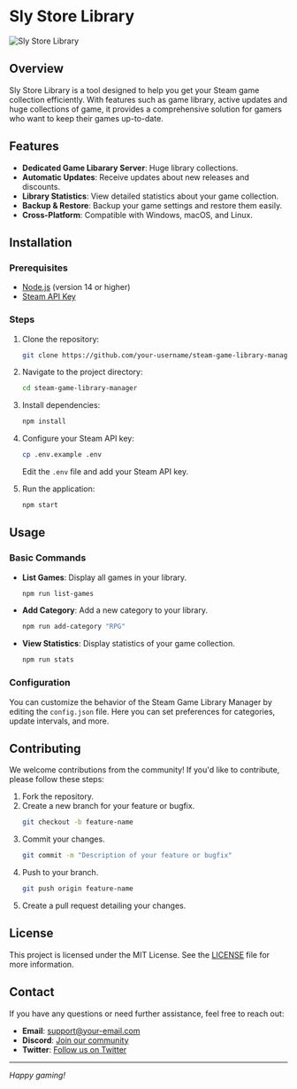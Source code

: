 # Sly Store Library

![Sly Store Library](https://i.imgur.com/kmEOKrU.png)

## Overview

Sly Store Library is a tool designed to help you get your Steam game collection efficiently. With features such as game library, active updates and huge collections of game, it provides a comprehensive solution for gamers who want to keep their games up-to-date.

## Features

- **Dedicated Game Libarary Server**: Huge library collections.
- **Automatic Updates**: Receive updates about new releases and discounts.
- **Library Statistics**: View detailed statistics about your game collection.
- **Backup & Restore**: Backup your game settings and restore them easily.
- **Cross-Platform**: Compatible with Windows, macOS, and Linux.

## Installation

### Prerequisites

- [Node.js](https://nodejs.org/) (version 14 or higher)
- [Steam API Key](https://steamcommunity.com/dev/apikey)

### Steps

1. Clone the repository:
    ```sh
    git clone https://github.com/your-username/steam-game-library-manager.git
    ```

2. Navigate to the project directory:
    ```sh
    cd steam-game-library-manager
    ```

3. Install dependencies:
    ```sh
    npm install
    ```

4. Configure your Steam API key:
    ```sh
    cp .env.example .env
    ```
    Edit the `.env` file and add your Steam API key.

5. Run the application:
    ```sh
    npm start
    ```

## Usage

### Basic Commands

- **List Games**: Display all games in your library.
    ```sh
    npm run list-games
    ```

- **Add Category**: Add a new category to your library.
    ```sh
    npm run add-category "RPG"
    ```

- **View Statistics**: Display statistics of your game collection.
    ```sh
    npm run stats
    ```

### Configuration

You can customize the behavior of the Steam Game Library Manager by editing the `config.json` file. Here you can set preferences for categories, update intervals, and more.

## Contributing

We welcome contributions from the community! If you'd like to contribute, please follow these steps:

1. Fork the repository.
2. Create a new branch for your feature or bugfix.
    ```sh
    git checkout -b feature-name
    ```
3. Commit your changes.
    ```sh
    git commit -m "Description of your feature or bugfix"
    ```
4. Push to your branch.
    ```sh
    git push origin feature-name
    ```
5. Create a pull request detailing your changes.

## License

This project is licensed under the MIT License. See the [LICENSE](LICENSE) file for more information.

## Contact

If you have any questions or need further assistance, feel free to reach out:

- **Email**: support@your-email.com
- **Discord**: [Join our community](https://discord.gg/your-invite-link)
- **Twitter**: [Follow us on Twitter](https://twitter.com/your-twitter-handle)

---

*Happy gaming!*
